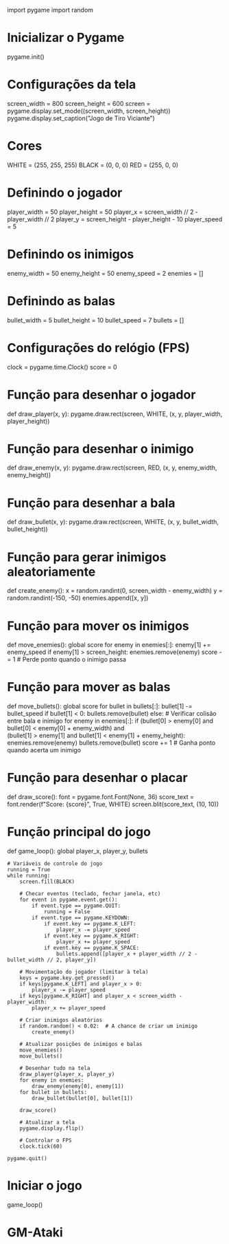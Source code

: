 import pygame
import random

# Inicializar o Pygame
pygame.init()

# Configurações da tela
screen_width = 800
screen_height = 600
screen = pygame.display.set_mode((screen_width, screen_height))
pygame.display.set_caption("Jogo de Tiro Viciante")

# Cores
WHITE = (255, 255, 255)
BLACK = (0, 0, 0)
RED = (255, 0, 0)

# Definindo o jogador
player_width = 50
player_height = 50
player_x = screen_width // 2 - player_width // 2
player_y = screen_height - player_height - 10
player_speed = 5

# Definindo os inimigos
enemy_width = 50
enemy_height = 50
enemy_speed = 2
enemies = []

# Definindo as balas
bullet_width = 5
bullet_height = 10
bullet_speed = 7
bullets = []

# Configurações do relógio (FPS)
clock = pygame.time.Clock()
score = 0

# Função para desenhar o jogador
def draw_player(x, y):
    pygame.draw.rect(screen, WHITE, (x, y, player_width, player_height))

# Função para desenhar o inimigo
def draw_enemy(x, y):
    pygame.draw.rect(screen, RED, (x, y, enemy_width, enemy_height))

# Função para desenhar a bala
def draw_bullet(x, y):
    pygame.draw.rect(screen, WHITE, (x, y, bullet_width, bullet_height))

# Função para gerar inimigos aleatoriamente
def create_enemy():
    x = random.randint(0, screen_width - enemy_width)
    y = random.randint(-150, -50)
    enemies.append([x, y])

# Função para mover os inimigos
def move_enemies():
    global score
    for enemy in enemies[:]:
        enemy[1] += enemy_speed
        if enemy[1] > screen_height:
            enemies.remove(enemy)
            score -= 1  # Perde ponto quando o inimigo passa

# Função para mover as balas
def move_bullets():
    global score
    for bullet in bullets[:]:
        bullet[1] -= bullet_speed
        if bullet[1] < 0:
            bullets.remove(bullet)
        else:
            # Verificar colisão entre bala e inimigo
            for enemy in enemies[:]:
                if (bullet[0] > enemy[0] and bullet[0] < enemy[0] + enemy_width) and \
                   (bullet[1] > enemy[1] and bullet[1] < enemy[1] + enemy_height):
                    enemies.remove(enemy)
                    bullets.remove(bullet)
                    score += 1  # Ganha ponto quando acerta um inimigo

# Função para desenhar o placar
def draw_score():
    font = pygame.font.Font(None, 36)
    score_text = font.render(f"Score: {score}", True, WHITE)
    screen.blit(score_text, (10, 10))

# Função principal do jogo
def game_loop():
    global player_x, player_y, bullets

    # Variáveis de controle do jogo
    running = True
    while running:
        screen.fill(BLACK)

        # Checar eventos (teclado, fechar janela, etc)
        for event in pygame.event.get():
            if event.type == pygame.QUIT:
                running = False
            if event.type == pygame.KEYDOWN:
                if event.key == pygame.K_LEFT:
                    player_x -= player_speed
                if event.key == pygame.K_RIGHT:
                    player_x += player_speed
                if event.key == pygame.K_SPACE:
                    bullets.append([player_x + player_width // 2 - bullet_width // 2, player_y])

        # Movimentação do jogador (limitar à tela)
        keys = pygame.key.get_pressed()
        if keys[pygame.K_LEFT] and player_x > 0:
            player_x -= player_speed
        if keys[pygame.K_RIGHT] and player_x < screen_width - player_width:
            player_x += player_speed

        # Criar inimigos aleatórios
        if random.random() < 0.02:  # A chance de criar um inimigo
            create_enemy()

        # Atualizar posições de inimigos e balas
        move_enemies()
        move_bullets()

        # Desenhar tudo na tela
        draw_player(player_x, player_y)
        for enemy in enemies:
            draw_enemy(enemy[0], enemy[1])
        for bullet in bullets:
            draw_bullet(bullet[0], bullet[1])

        draw_score()

        # Atualizar a tela
        pygame.display.flip()

        # Controlar o FPS
        clock.tick(60)

    pygame.quit()

# Iniciar o jogo
game_loop()
# GM-Ataki
